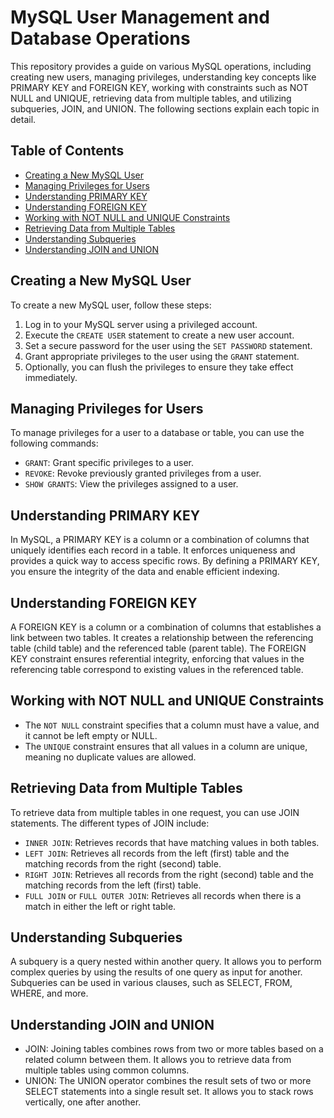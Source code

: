 # MySQL User Management and Database Operations

This repository provides a guide on various MySQL operations, including creating new users, managing privileges, understanding key concepts like PRIMARY KEY and FOREIGN KEY, working with constraints such as NOT NULL and UNIQUE, retrieving data from multiple tables, and utilizing subqueries, JOIN, and UNION. The following sections explain each topic in detail.

## Table of Contents
- [Creating a New MySQL User](#creating-a-new-mysql-user)
- [Managing Privileges for Users](#managing-privileges-for-users)
- [Understanding PRIMARY KEY](#understanding-primary-key)
- [Understanding FOREIGN KEY](#understanding-foreign-key)
- [Working with NOT NULL and UNIQUE Constraints](#working-with-not-null-and-unique-constraints)
- [Retrieving Data from Multiple Tables](#retrieving-data-from-multiple-tables)
- [Understanding Subqueries](#understanding-subqueries)
- [Understanding JOIN and UNION](#understanding-join-and-union)

## Creating a New MySQL User
To create a new MySQL user, follow these steps:
1. Log in to your MySQL server using a privileged account.
2. Execute the `CREATE USER` statement to create a new user account.
3. Set a secure password for the user using the `SET PASSWORD` statement.
4. Grant appropriate privileges to the user using the `GRANT` statement.
5. Optionally, you can flush the privileges to ensure they take effect immediately.

## Managing Privileges for Users
To manage privileges for a user to a database or table, you can use the following commands:
- `GRANT`: Grant specific privileges to a user.
- `REVOKE`: Revoke previously granted privileges from a user.
- `SHOW GRANTS`: View the privileges assigned to a user.

## Understanding PRIMARY KEY
In MySQL, a PRIMARY KEY is a column or a combination of columns that uniquely identifies each record in a table. It enforces uniqueness and provides a quick way to access specific rows. By defining a PRIMARY KEY, you ensure the integrity of the data and enable efficient indexing.

## Understanding FOREIGN KEY
A FOREIGN KEY is a column or a combination of columns that establishes a link between two tables. It creates a relationship between the referencing table (child table) and the referenced table (parent table). The FOREIGN KEY constraint ensures referential integrity, enforcing that values in the referencing table correspond to existing values in the referenced table.

## Working with NOT NULL and UNIQUE Constraints
- The `NOT NULL` constraint specifies that a column must have a value, and it cannot be left empty or NULL.
- The `UNIQUE` constraint ensures that all values in a column are unique, meaning no duplicate values are allowed.

## Retrieving Data from Multiple Tables
To retrieve data from multiple tables in one request, you can use JOIN statements. The different types of JOIN include:
- `INNER JOIN`: Retrieves records that have matching values in both tables.
- `LEFT JOIN`: Retrieves all records from the left (first) table and the matching records from the right (second) table.
- `RIGHT JOIN`: Retrieves all records from the right (second) table and the matching records from the left (first) table.
- `FULL JOIN` or `FULL OUTER JOIN`: Retrieves all records when there is a match in either the left or right table.

## Understanding Subqueries
A subquery is a query nested within another query. It allows you to perform complex queries by using the results of one query as input for another. Subqueries can be used in various clauses, such as SELECT, FROM, WHERE, and more.

## Understanding JOIN and UNION
- JOIN: Joining tables combines rows from two or more tables based on a related column between them. It allows you to retrieve data from multiple tables using common columns.
- UNION: The UNION operator combines the result sets of two or more SELECT statements into a single result set. It allows you to stack rows vertically, one after another.


